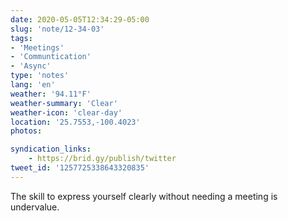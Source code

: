 ```yaml
---
date: 2020-05-05T12:34:29-05:00
slug: 'note/12-34-03'
tags:
- 'Meetings'
- 'Communtication'
- 'Async'
type: 'notes'
lang: 'en'
weather: '94.11°F'
weather-summary: 'Clear'
weather-icon: 'clear-day'
location: '25.7553,-100.4023'
photos:

syndication_links:
    - https://brid.gy/publish/twitter
tweet_id: '1257725338643320835'
---
```

The skill to express yourself clearly without needing a meeting is undervalue.

  